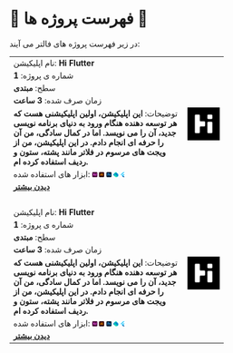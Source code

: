 # 📑 <span>**فهرست پروژه ها**</span> 📑

در زیر فهرست پروژه های فالتر می آیند:

<table style="width: 75%">
    <!-- Hi Flutter Application -->
    <tr>
        <td>نام اپلیکیشن: <b>Hi Flutter</b></td>
        <td rowspan="7"><a href="https://github.com/MohammadHoseinAbootalebi/Flutter-Developer/tree/main/%D9%81%D8%A7%D8%B1%D8%B3%DB%8C/Hi%20Flutter"><img src="../Assets/Hi Flutter/Logo.png" alt="Hi Flutter" height="100%" width="100%"></a></td>
    </tr>
    <tr>
        <td>شماره ی پروژه: <b>1</b></td>
    </tr>
    <tr>
        <td>سطح: <b>مبتدی</b></td>
    </tr>
    <tr>
        <td>زمان صرف شده: <b>3 ساعت</b></td>
    </tr>
    <tr>
        <td>توضیحات: <b>
        این اپلیکیشن، اولین اپلیکیشنی هست که هر توسعه دهنده هنگام ورود به دنیای برنامه نویسی جدید، آن را می نویسد. اما در کمال سادگی، من آن را حرفه ای انجام دادم. در این اپلیکیشن، من از ویجت های مرسوم در فلاتر مانند پشته، ستون و ردیف استفاده کرده ام.</b></td>
    </tr>
    <tr>
        <td>ابزار های استفاده شده: <img src="../Assets/Softwares Logos/Adobe_XD_Logo.png" alt="Adobe XD Logo" height="3%" width="3%"> <img src="../Assets/Softwares Logos/Adobe_Illustrator_Logo.png" alt="Illustrator" height="3%" width="3%"> <img src="../Assets/Softwares Logos/Adobe_Photoshop_Logo.png" alt="Photoshop" height="3%" width="3%"> <img src="../Assets/Softwares Logos/Dart_Logo.png" alt="Dart Logo" height="3%" width="3%"> <img src="../Assets/Softwares Logos/Flutter_Logo.png" alt="Flutter Logo" height="3%" width="3%"></td>
    </tr>
    <tr>
        <td><a href="https://github.com/MohammadHoseinAbootalebi/Flutter-Developer/tree/main/%D9%81%D8%A7%D8%B1%D8%B3%DB%8C/Hi%20Flutter"><b>دیدن بیشتر</b></a></td>
    </tr>
    <td></br></td>
    <!-- Next Application, the setups should change -->
    <tr>
        <td>نام اپلیکیشن: <b>Hi Flutter</b></td>
        <td rowspan="7"><a href="https://github.com/MohammadHoseinAbootalebi/Flutter-Developer/tree/main/%D9%81%D8%A7%D8%B1%D8%B3%DB%8C/Hi%20Flutter"><img src="../Assets/Hi Flutter/Logo.png" alt="Hi Flutter" height="100%" width="100%"></a></td>
    </tr>
    <tr>
        <td>شماره ی پروژه: <b>1</b></td>
    </tr>
    <tr>
        <td>سطح: <b>مبتدی</b></td>
    </tr>
    <tr>
        <td>زمان صرف شده: <b>3 ساعت</b></td>
    </tr>
    <tr>
        <td>توضیحات: <b>
        این اپلیکیشن، اولین اپلیکیشنی هست که هر توسعه دهنده هنگام ورود به دنیای برنامه نویسی جدید، آن را می نویسد. اما در کمال سادگی، من آن را حرفه ای انجام دادم. در این اپلیکیشن، من از ویجت های مرسوم در فلاتر مانند پشته، ستون و ردیف استفاده کرده ام.</b></td>
    </tr>
    <tr>
        <td>ابزار های استفاده شده: <img src="../Assets/Softwares Logos/Adobe_XD_Logo.png" alt="Adobe XD Logo" height="3%" width="3%"> <img src="../Assets/Softwares Logos/Adobe_Illustrator_Logo.png" alt="Illustrator" height="3%" width="3%"> <img src="../Assets/Softwares Logos/Adobe_Photoshop_Logo.png" alt="Photoshop" height="3%" width="3%"> <img src="../Assets/Softwares Logos/Dart_Logo.png" alt="Dart Logo" height="3%" width="3%"> <img src="../Assets/Softwares Logos/Flutter_Logo.png" alt="Flutter Logo" height="3%" width="3%"></td>
    </tr>
    <tr>
        <td><a href="https://github.com/MohammadHoseinAbootalebi/Flutter-Developer/tree/main/%D9%81%D8%A7%D8%B1%D8%B3%DB%8C/Hi%20Flutter"><b>دیدن بیشتر</b></a></td>
    </tr>
</table>